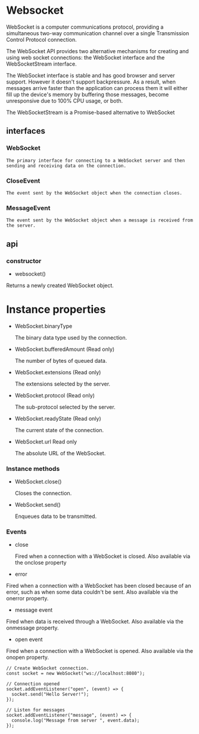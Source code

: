 # Websocket

WebSocket is a computer communications protocol, providing a simultaneous two-way communication channel over a single Transmission Control Protocol connection.

The WebSocket API provides two alternative mechanisms for creating and using web socket connections: the WebSocket interface and the WebSocketStream interface.

The WebSocket interface is stable and has good browser and server support. However it doesn't support backpressure. As a result, when messages arrive faster than the application can process them it will either fill up the device's memory by buffering those messages, become unresponsive due to 100% CPU usage, or both.

The WebSocketStream is a Promise-based alternative to WebSocket

## interfaces

### WebSocket

    The primary interface for connecting to a WebSocket server and then sending and receiving data on the connection.

### CloseEvent

    The event sent by the WebSocket object when the connection closes.

### MessageEvent

    The event sent by the WebSocket object when a message is received from the server.

## api

### constructor

- websocket()

Returns a newly created WebSocket object.

# Instance properties

- WebSocket.binaryType

  The binary data type used by the connection.

- WebSocket.bufferedAmount (Read only)

  The number of bytes of queued data.

- WebSocket.extensions (Read only)

  The extensions selected by the server.

- WebSocket.protocol (Read only)

  The sub-protocol selected by the server.

- WebSocket.readyState (Read only)

  The current state of the connection.

- WebSocket.url Read only

  The absolute URL of the WebSocket.

### Instance methods

- WebSocket.close()

  Closes the connection.

- WebSocket.send()

  Enqueues data to be transmitted.

### Events

- close

  Fired when a connection with a WebSocket is closed. Also available via the onclose property

- error

Fired when a connection with a WebSocket has been closed because of an error, such as when some data couldn't be sent. Also available via the onerror property.

- message event

Fired when data is received through a WebSocket. Also available via the onmessage property.

- open event

Fired when a connection with a WebSocket is opened. Also available via the onopen property.

```
// Create WebSocket connection.
const socket = new WebSocket("ws://localhost:8080");

// Connection opened
socket.addEventListener("open", (event) => {
  socket.send("Hello Server!");
});

// Listen for messages
socket.addEventListener("message", (event) => {
  console.log("Message from server ", event.data);
});

```
